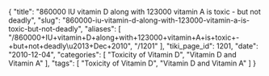 {
    "title": "860000 IU vitamin D along with 123000 vitamin A is toxic - but not deadly",
    "slug": "860000-iu-vitamin-d-along-with-123000-vitamin-a-is-toxic-but-not-deadly",
    "aliases": [
        "/860000+IU+vitamin+D+along+with+123000+vitamin+A+is+toxic+-+but+not+deadly\u2013+Dec+2010",
        "/1201"
    ],
    "tiki_page_id": 1201,
    "date": "2010-12-04",
    "categories": [
        "Toxicity of Vitamin D",
        "Vitamin D and Vitamin A"
    ],
    "tags": [
        "Toxicity of Vitamin D",
        "Vitamin D and Vitamin A"
    ]
}